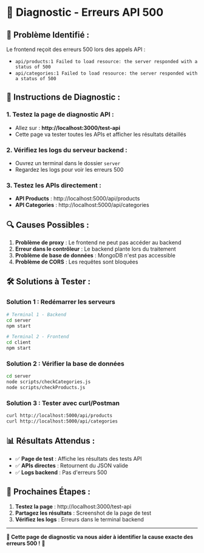# 🔧 Diagnostic - Erreurs API 500

## 🚨 **Problème Identifié :**

Le frontend reçoit des erreurs 500 lors des appels API :
- `api/products:1 Failed to load resource: the server responded with a status of 500`
- `api/categories:1 Failed to load resource: the server responded with a status of 500`

## 🧪 **Instructions de Diagnostic :**

### **1. Testez la page de diagnostic API :**
- Allez sur : **http://localhost:3000/test-api**
- Cette page va tester toutes les APIs et afficher les résultats détaillés

### **2. Vérifiez les logs du serveur backend :**
- Ouvrez un terminal dans le dossier `server`
- Regardez les logs pour voir les erreurs 500

### **3. Testez les APIs directement :**
- **API Products** : http://localhost:5000/api/products
- **API Categories** : http://localhost:5000/api/categories

## 🔍 **Causes Possibles :**

1. **Problème de proxy** : Le frontend ne peut pas accéder au backend
2. **Erreur dans le contrôleur** : Le backend plante lors du traitement
3. **Problème de base de données** : MongoDB n'est pas accessible
4. **Problème de CORS** : Les requêtes sont bloquées

## 🛠️ **Solutions à Tester :**

### **Solution 1 : Redémarrer les serveurs**
```bash
# Terminal 1 - Backend
cd server
npm start

# Terminal 2 - Frontend  
cd client
npm start
```

### **Solution 2 : Vérifier la base de données**
```bash
cd server
node scripts/checkCategories.js
node scripts/checkProducts.js
```

### **Solution 3 : Tester avec curl/Postman**
```bash
curl http://localhost:5000/api/products
curl http://localhost:5000/api/categories
```

## 📊 **Résultats Attendus :**

- ✅ **Page de test** : Affiche les résultats des tests API
- ✅ **APIs directes** : Retournent du JSON valide
- ✅ **Logs backend** : Pas d'erreurs 500

## 🎯 **Prochaines Étapes :**

1. **Testez la page** : http://localhost:3000/test-api
2. **Partagez les résultats** : Screenshot de la page de test
3. **Vérifiez les logs** : Erreurs dans le terminal backend

---
**🔧 Cette page de diagnostic va nous aider à identifier la cause exacte des erreurs 500 !** 🔧
